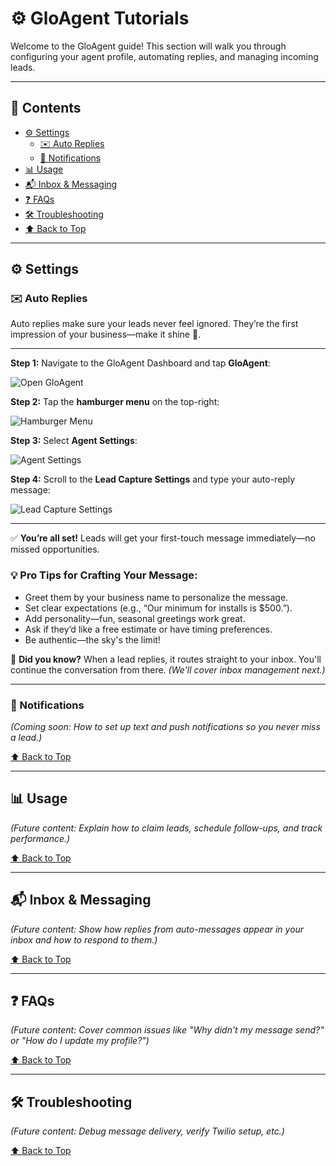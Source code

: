 # ⚙️ GloAgent Tutorials <a name="top"></a>

Welcome to the GloAgent guide! This section will walk you through configuring your agent profile, automating replies, and managing incoming leads.

---

## 📂 Contents

- [⚙️ Settings](#settings)
  - [✉️ Auto Replies](#auto-replies)
  - [🔔 Notifications](#notifications)
- [📊 Usage](#usage)
- [📬 Inbox & Messaging](#inbox--messaging)
- [❓ FAQs](#faqs)
- [🛠 Troubleshooting](#troubleshooting)
- [⬆️ Back to Top](#top)

---

## ⚙️ Settings <a name="settings"></a>

### ✉️ Auto Replies <a name="auto-replies"></a>

Auto replies make sure your leads never feel ignored. They’re the first impression of your business—make it shine 🌟.

---

**Step 1:** Navigate to the GloAgent Dashboard and tap **GloAgent**:

![Open GloAgent](../../assets/images/gloagent/gloAgentMenu.png)

**Step 2:** Tap the **hamburger menu** on the top-right:

![Hamburger Menu](../../assets/images/gloagent/gloAgentHamburger.png)

**Step 3:** Select **Agent Settings**:

![Agent Settings](../../assets/images/gloagent/gloAgentSettingsLocation.png)

**Step 4:** Scroll to the **Lead Capture Settings** and type your auto-reply message:

![Lead Capture Settings](../../assets/images/gloagent/gloAgentAutoReply.png)

---

✅ **You’re all set!** Leads will get your first-touch message immediately—no missed opportunities.

### 💡 Pro Tips for Crafting Your Message:

- Greet them by your business name to personalize the message.
- Set clear expectations (e.g., “Our minimum for installs is $500.”).
- Add personality—fun, seasonal greetings work great.
- Ask if they’d like a free estimate or have timing preferences.
- Be authentic—the sky's the limit!

🔔 **Did you know?** When a lead replies, it routes straight to your inbox. You'll continue the conversation from there. _(We'll cover inbox management next.)_

---

### 🔔 Notifications <a name="notifications"></a>

_(Coming soon: How to set up text and push notifications so you never miss a lead.)_

[⬆️ Back to Top](#top)

---

## 📊 Usage <a name="usage"></a>

_(Future content: Explain how to claim leads, schedule follow-ups, and track performance.)_

[⬆️ Back to Top](#top)

---

## 📬 Inbox & Messaging <a name="inbox--messaging"></a>

_(Future content: Show how replies from auto-messages appear in your inbox and how to respond to them.)_

[⬆️ Back to Top](#top)

---

## ❓ FAQs <a name="faqs"></a>

_(Future content: Cover common issues like "Why didn’t my message send?" or "How do I update my profile?")_

[⬆️ Back to Top](#top)

---

## 🛠 Troubleshooting <a name="troubleshooting"></a>

_(Future content: Debug message delivery, verify Twilio setup, etc.)_

[⬆️ Back to Top](#top)
